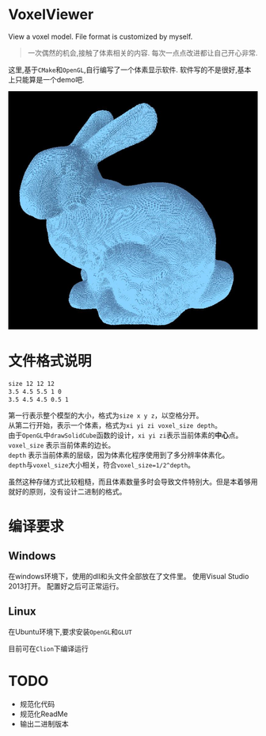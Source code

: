 # VoxelViewer
View a voxel model. File format is customized by myself.

> 一次偶然的机会,接触了体素相关的内容.
每次一点点改进都让自己开心非常.

这里,基于`CMake`和`OpenGL`,自行编写了一个体素显示软件.
软件写的不是很好,基本上只能算是一个demo吧.

<img src="img/bunny_512_0.jpeg" width="600" />

# 文件格式说明
```
size 12 12 12 
3.5 4.5 5.5 1 0 
3.5 4.5 4.5 0.5 1
```

第一行表示整个模型的大小，格式为`size x y z`，以空格分开。<br>
从第二行开始，表示一个体素，格式为`xi yi zi voxel_size depth`。<br>
由于`OpenGL`中`drawSolidCube`函数的设计，`xi yi zi`表示当前体素的**中心**点。<br>
`voxel_size` 表示当前体素的边长。<br>
`depth` 表示当前体素的层级，因为体素化程序使用到了多分辨率体素化。<br>
`depth`与`voxel_size`大小相关，符合`voxel_size=1/2^depth`。

虽然这种存储方式比较粗糙，而且体素数量多时会导致文件特别大。但是本着够用就好的原则，没有设计二进制的格式。


# 编译要求
## Windows
在windows环境下，使用的dll和头文件全部放在了文件里。
使用Visual Studio 2013打开。
配置好之后可正常运行。


## Linux
在Ubuntu环境下,要求安装`OpenGL`和`GLUT`

目前可在`Clion`下编译运行

# TODO
- 规范化代码
- 规范化ReadMe
- 输出二进制版本
